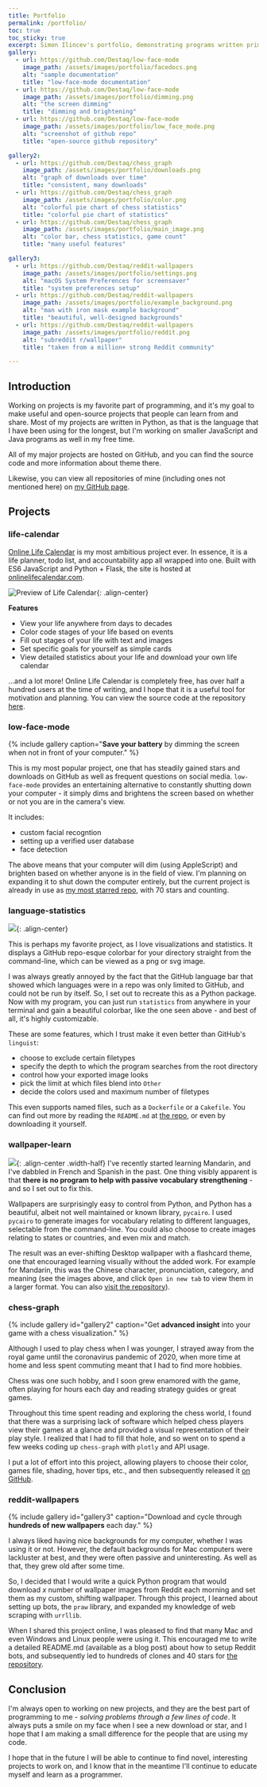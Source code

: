 ```yaml
---
title: Portfolio
permalink: /portfolio/
toc: true
toc_sticky: true
excerpt: Simon Ilincev's portfolio, demonstrating programs written primarily in Python and available on GitHub.
gallery:
  - url: https://github.com/Destaq/low-face-mode
    image_path: /assets/images/portfolio/facedocs.png
    alt: "sample documentation"
    title: "low-face-mode documentation"
  - url: https://github.com/Destaq/low-face-mode
    image_path: /assets/images/portfolio/dimming.png
    alt: "the screen dimming"
    title: "dimming and brightening"
  - url: https://github.com/Destaq/low-face-mode
    image_path: /assets/images/portfolio/low_face_mode.png
    alt: "screenshot of github repo"
    title: "open-source github repository"

gallery2:
  - url: https://github.com/Destaq/chess_graph
    image_path: /assets/images/portfolio/downloads.png
    alt: "graph of downloads over time"
    title: "consistent, many downloads"
  - url: https://github.com/Destaq/chess_graph
    image_path: /assets/images/portfolio/color.png
    alt: "colorful pie chart of chess statistics"
    title: "colorful pie chart of statistics"
  - url: https://github.com/Destaq/chess_graph
    image_path: /assets/images/portfolio/main_image.png
    alt: "color bar, chess statistics, game count"
    title: "many useful features"

gallery3:
  - url: https://github.com/Destaq/reddit-wallpapers
    image_path: /assets/images/portfolio/settings.png
    alt: "macOS System Preferences for screensaver"
    title: "system preferences setup"
  - url: https://github.com/Destaq/reddit-wallpapers
    image_path: /assets/images/portfolio/example_background.png
    alt: "man with iron mask example background"
    title: "beautiful, well-designed backgrounds"
  - url: https://github.com/Destaq/reddit-wallpapers
    image_path: /assets/images/portfolio/reddit.png
    alt: "subreddit r/wallpaper"
    title: "taken from a million+ strong Reddit community"

---
```


## Introduction

Working on projects is my favorite part of programming, and it's my goal to make useful and open-source projects that people can learn from and share. Most of my projects are written in Python, as that is the language that I have been using for the longest, but I'm working on smaller JavaScript and Java programs as well in my free time.

All of my major projects are hosted on GitHub, and you can find the source code and more information about theme there.

Likewise, you can view all repositories of mine (including ones not mentioned here) on [my GitHub page](https://github.com/Destaq?tab=repositories).

## Projects
### life-calendar
[Online Life Calendar](https://www.onlinelifecalendar.com) is my most ambitious project ever. In essence, it is a life planner, todo list, and accountability app all wrapped into one. Built with ES6 JavaScript and Python + Flask, the site is hosted at [onlinelifecalendar.com](https://www.onlinelifecalendar.com/).

![Preview of Life Calendar](/assets/images/portfolio/videopreview.png){: .align-center}

**Features**
- View your life anywhere from days to decades
- Color code stages of your life based on events
- Fill out stages of your life with text and images
- Set specific goals for yourself as simple cards
- View detailed statistics about your life and download your own life calendar

...and a lot more! Online Life Calendar is completely free, has over half a hundred users at the time of writing, and I hope that it is a useful tool for motivation and planning. You can view the source code at the repository [here](https://www.github.com/Destaq/life-calendar).

### low-face-mode
{% include gallery caption="**Save your battery** by dimming the screen when not in front of your computer." %}

This is my most popular project, one that has steadily gained stars and downloads on GitHub as well as frequent questions on social media. `low-face-mode` provides an entertaining alternative to constantly shutting down your computer - it simply dims and brightens the screen based on whether or not you are in the camera's view.

It includes:
- custom facial recogntion
- setting up a verified user database
- face detection

The above means that your computer will dim (using AppleScript) and brighten based on whether anyone is in the field of view. I'm planning on expanding it to shut down the computer entirely, but the current project is already in use as [my most starred repo](https://github.com/Destaq/low-face-mode), with 70 stars and counting.

### language-statistics
[![](https://raw.githubusercontent.com/Destaq/language-statistics/master/screenshots/output.svg)](https://github.com/Destaq/language-statistics){: .align-center}

This is perhaps my favorite project, as I love visualizations and statistics. It displays a GitHub repo-esque colorbar for your directory straight from the command-line, which can be viewed as a png or svg image.

I was always greatly annoyed by the fact that the GitHub language bar that showed which languages were in a repo was only limited to GitHub, and could not be run by itself. So, I set out to recreate this as a Python package. Now with my program, you can just run `statistics` from anywhere in your terminal and gain a beautiful colorbar, like the one seen above - and best of all, it's highly customizable.

These are some features, which I trust make it even better than GitHub's `linguist`:
- choose to exclude certain filetypes
- specify the depth to which the program searches from the root directory
- control how your exported image looks
- pick the limit at which files blend into `Other`
- decide the colors used and maximum number of filetypes

This even supports named files, such as a `Dockerfile` or a `Cakefile`. You can find out more by reading the `README.md` at [the repo](https://github.com/Destaq/language-statistics), or even by downloading it yourself.

### wallpaper-learn
[![](https://raw.githubusercontent.com/Destaq/wallpaper-learn/master/screenshots/hanzilearn.png)](https://github.com/Destaq/wallpaper-learn){: .align-center .width-half}
I've recently started learning Mandarin, and I've dabbled in French and Spanish in the past. One thing visibly apparent is that **there is no program to help with passive vocabulary strengthening** - and so I set out to fix this.

Wallpapers are surprisingly easy to control from Python, and Python has a beautiful, albeit not well maintained or known library, `pycairo`. I used `pycairo` to generate images for vocabulary relating to different languages, selectable from the command-line. You could also choose to create images relating to states or countries, and even mix and match.

The result was an ever-shifting Desktop wallpaper with a flashcard theme, one that encouraged learning visually without the added work. For example for Mandarin, this was the Chinese character, pronunciation, category, and meaning (see the images above, and click `Open in new tab` to view them in a larger format. You can also [visit the repository](https://github.com/Destaq/wallpaper-learn)).

### chess-graph
{% include gallery id="gallery2" caption="Get **advanced insight** into your game with a chess visualization." %}

Although I used to play chess when I was younger, I strayed away from the royal game until the coronavirus pandemic of 2020, when more time at home and less spent commuting meant that I had to find more hobbies.

Chess was one such hobby, and I soon grew enamored with the game, often playing for hours each day and reading strategy guides or great games.

Throughout this time spent reading and exploring the chess world, I found that there was a surprising lack of software which helped chess players view their games at a glance and provided a visual representation of their play style. I realized that I had to fill that hole, and so went on to spend a few weeks coding up `chess-graph` with `plotly` and API usage.

I put a lot of effort into this project, allowing players to choose their color, games file, shading, hover tips, etc., and then subsequently released it [on GitHub](https://github.com/Destaq/chess_graph).

### reddit-wallpapers
{% include gallery id="gallery3" caption="Download and cycle through **hundreds of new wallpapers** each day." %}

I always liked having nice backgrounds for my computer, whether I was using it or not. However, the default backgrounds for Mac computers were lackluster at best, and they were often passive and uninteresting. As well as that, they grew old after some time.

So, I decided that I would write a quick Python program that would download *x* number of wallpaper images from Reddit each morning and set them as my custom, shifting wallpaper. Through this project, I learned about setting up bots, the `praw` library, and expanded my knowledge of web scraping with `urrllib`.

When I shared this project online, I was pleased to find that many Mac and even Windows and Linux people were using it. This encouraged me to write a detailed README.md (available as a blog post) about how to setup Reddit bots, and subsequently led to hundreds of clones and 40 stars for [the repository](https://github.com/Destaq/reddit-wallpapers).

## Conclusion
I'm always open to working on new projects, and they are the best part of programming to me - *solving problems through a few lines of code*. It always puts a smile on my face when I see a new download or star, and I hope that I am making a small difference for the people that are using my code.

I hope that in the future I will be able to continue to find novel, interesting projects to work on, and I know that in the meantime I'll continue to educate myself and learn as a programmer.
